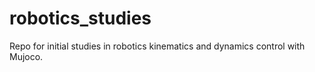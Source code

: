 # robotics_studies
Repo for initial studies in robotics kinematics and dynamics control with Mujoco.
